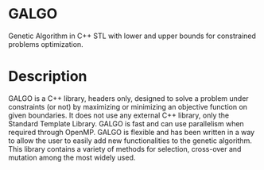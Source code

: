 # GALGO
Genetic Algorithm in C++ STL with lower and upper bounds for constrained problems optimization.

# Description
GALGO is a C++ library, headers only, designed to solve a problem under constraints (or not) by maximizing or minimizing an objective function on given boundaries. It does not use any external C++ library, only the Standard Template Library. GALGO is fast and can use parallelism when required through OpenMP. GALGO is flexible and has been written in a way to allow the user to easily add new functionalities to the genetic algorithm. This library contains a variety of methods for selection, cross-over and mutation among the most widely used. 
